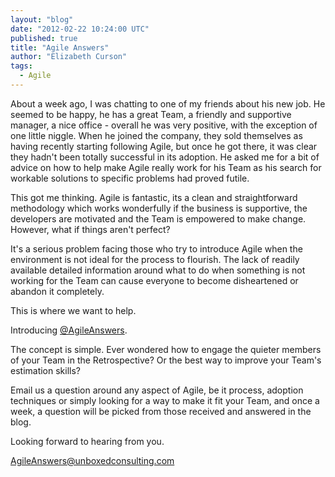 ```yaml
---
layout: "blog"
date: "2012-02-22 10:24:00 UTC"
published: true
title: "Agile Answers"
author: "Elizabeth Curson"
tags:
  - Agile
---
```


<p>About a week ago, I was chatting to one of my friends about his new job. He seemed to be happy, he has a great Team, a friendly and supportive manager, a nice office - overall he was very positive, with the exception of one little niggle. When he joined the company, they sold themselves as having recently starting following Agile, but once he got there, it was clear they hadn&#39;t been totally successful in its adoption. He asked me for a bit of advice on how to help make Agile really work for his Team as his search for workable solutions to specific problems had proved futile.</p>
<p>This got me thinking. Agile is fantastic, its a clean and straightforward methodology which works wonderfully if the business is supportive, the developers are motivated and the Team is empowered to make change. However, what if things aren&#39;t perfect?</p>
<p>It&#39;s a serious problem facing those who try to introduce Agile when the environment is not ideal for the process to flourish. The lack of readily available detailed information around what to do when something is not working for the Team can cause everyone to become disheartened or abandon it completely.</p>
<p>This is where we want to help.</p>
<p>Introducing <a href="http://twitter.com/AgileAnswers">@AgileAnswers</a>.</p>
<p>The concept is simple. Ever wondered how to engage the quieter members of your Team in the Retrospective? Or the best way to improve your Team&#39;s estimation skills?</p>
<p>Email us a question around any aspect of Agile, be it process, adoption techniques or simply looking for a way to make it fit your Team, and once a week, a question will be picked from those received and answered in the blog.</p>
<p>Looking forward to hearing from you.</p>
<p><a href="mailto:agileanswers@unboxedconsulting.com">AgileAnswers@unboxedconsulting.com</a></p>

